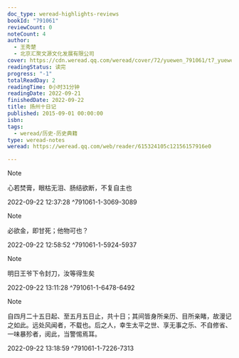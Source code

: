 ```yaml
---
doc_type: weread-highlights-reviews
bookId: "791061"
reviewCount: 0
noteCount: 4
author:
  - 王秀楚
  - 北京汇聚文源文化发展有限公司
cover: https://cdn.weread.qq.com/weread/cover/72/yuewen_791061/t7_yuewen_7910611679649887.jpg
readingStatus: 读完
progress: "-1"
totalReadDay: 2
readingTime: 0小时31分钟
readingDate: 2022-09-21
finishedDate: 2022-09-22
title: 扬州十日记
published: 2015-09-01 00:00:00
isbn: 
tags:
  - weread/历史-历史典籍
type: weread-notes
weread: https://weread.qq.com/web/reader/615324105c12156157916e0

---
```





> [!NOTE] 
> 心若焚膏，眼枯无泪、肠结欲断，不复自主也
> 
> 2022-09-22 12:37:28 ^791061-1-3069-3089

> [!NOTE] 
> 必欲金，即甘死；他物可也？
> 
> 2022-09-22 12:58:52 ^791061-1-5924-5937

> [!NOTE] 
> 明日王爷下令封刀，汝等得生矣
> 
> 2022-09-22 13:11:28 ^791061-1-6478-6492

> [!NOTE] 
> 自四月二十五日起、至五月五日止，共十日；其间皆身所亲历、目所亲睹，故漫记之如此。远处风闻者，不载也。后之人，幸生太平之世、享无事之乐、不自修省、一味暴殄者，阅此，当警惕焉耳。
> 
> 2022-09-22 13:18:59 ^791061-1-7226-7313

